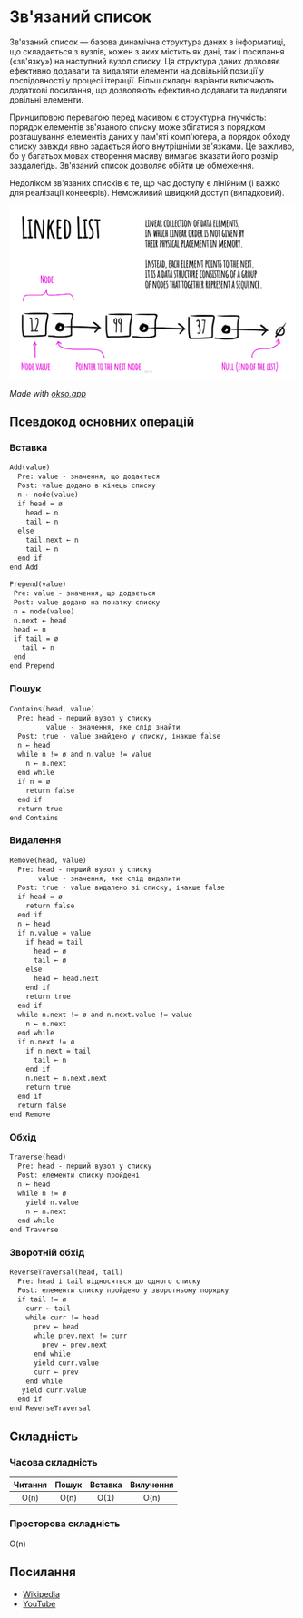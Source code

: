 # Зв'язаний список

Зв'язаний список — базова динамічна структура даних в інформатиці, що складається з вузлів, кожен з яких містить як дані, так і посилання («зв'язку») на наступний вузол списку. Ця структура даних дозволяє ефективно додавати та видаляти елементи на довільній позиції у послідовності у процесі ітерації. Більш складні варіанти включають додаткові посилання, що дозволяють ефективно додавати та видаляти довільні елементи.

Принциповою перевагою перед масивом є структурна гнучкість: порядок елементів зв'язаного списку може збігатися з порядком розташування елементів даних у пам'яті комп'ютера, а порядок обходу списку завжди явно задається його внутрішніми зв'язками. Це важливо, бо у багатьох мовах створення масиву вимагає вказати його розмір заздалегідь. Зв'язаний список дозволяє обійти це обмеження.

Недоліком зв'язаних списків є те, що час доступу є лінійним (і важко для реалізації конвеєрів). Неможливий швидкий доступ (випадковий).

![Linked List](./images/linked-list.jpeg)

*Made with [okso.app](https://okso.app)*

## Псевдокод основних операцій

### Вставка

```text
Add(value)
  Pre: value - значення, що додається
  Post: value додано в кінець списку
  n ← node(value)
  if head = ø
    head ← n
    tail ← n
  else
    tail.next ← n
    tail ← n
  end if
end Add
```

```text
Prepend(value)
 Pre: value - значення, що додається
 Post: value додано на початку списку
 n ← node(value)
 n.next ← head
 head ← n
 if tail = ø
   tail ← n
 end
end Prepend
```

### Пошук

```text
Contains(head, value)
  Pre: head - перший вузол у списку
         value - значення, яке слід знайти
  Post: true - value знайдено у списку, інакше false
  n ← head
  while n != ø and n.value != value
    n ← n.next
  end while
  if n = ø
    return false
  end if
  return true
end Contains
```

### Видалення

```text
Remove(head, value)
  Pre: head - перший вузол у списку
       value - значення, яке слід видалити
  Post: true - value видалено зі списку, інакше false
  if head = ø
    return false
  end if
  n ← head
  if n.value = value
    if head = tail
      head ← ø
      tail ← ø
    else
      head ← head.next
    end if
    return true
  end if
  while n.next != ø and n.next.value != value
    n ← n.next
  end while
  if n.next != ø
    if n.next = tail
      tail ← n
    end if
    n.next ← n.next.next
    return true
  end if
  return false
end Remove
```

### Обхід

```text
Traverse(head)
  Pre: head - перший вузол у списку
  Post: елементи списку пройдені
  n ← head
  while n != ø
    yield n.value
    n ← n.next
  end while
end Traverse
```

### Зворотній обхід

```text
ReverseTraversal(head, tail)
  Pre: head і tail відносяться до одного списку
  Post: елементи списку пройдено у зворотньому порядку
  if tail != ø
    curr ← tail
    while curr != head
      prev ← head
      while prev.next != curr
        prev ← prev.next
      end while
      yield curr.value
      curr ← prev
    end while
   yield curr.value
  end if
end ReverseTraversal
```

## Складність

### Часова складність

| Читання    | Пошук     | Вставка    | Вилучення |
| :--------: | :-------: | :--------: | :-------: |
| O(n)       | O(n)      | O(1)       | O(n)      |

### Просторова складність

O(n)

## Посилання

- [Wikipedia](https://uk.wikipedia.org/wiki/Зв'язаний_список)
- [YouTube](https://www.youtube.com/watch?v=6snsMa4E1Os)
